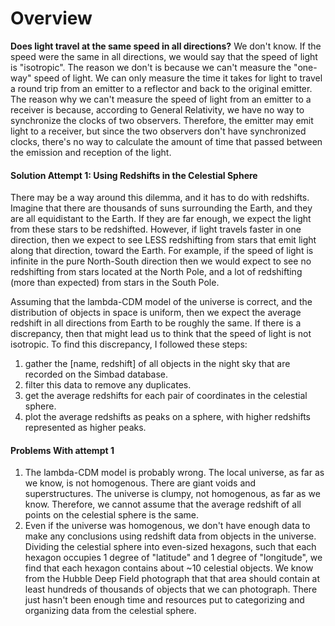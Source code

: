 # Overview 
**Does light travel at the same speed in all directions?** We don't know. If the speed were the same in all directions, we would say that the speed of light is "isotropic". The reason we don't 
is because we can't measure the "one-way" speed of light. We can only measure the time it takes for light to travel a round trip from an emitter to a reflector and back to the original emitter.
The reason why we can't measure the speed of light from an emitter to a receiver is because, according to General Relativity, we have no way to synchronize the clocks of two observers. Therefore,
the emitter may emit light to a receiver, but since the two observers don't have synchronized clocks, there's no way to calculate the amount of time that passed between the emission and reception of the light.

#### Solution Attempt 1: Using Redshifts in the Celestial Sphere
There may be a way around this dilemma, and it has to do with redshifts. Imagine that there are thousands of suns surrounding the Earth, and they are all equidistant to the Earth. If they are far enough,
we expect the light from these stars to be redshifted. However, if light travels faster in one direction, then we expect to see LESS redshifting from stars that emit light along that direction, toward the Earth.
For example, if the speed of light is infinite in the pure North-South direction then we would expect to see no redshifting from stars located at the North Pole, and a lot of redshifting (more than expected) 
from stars in the South Pole. 

Assuming that the lambda-CDM model of the universe is correct, and the distribution of objects in space is uniform, then we expect the average redshift in all directions from Earth to be roughly the same. If there
is a discrepancy, then that might lead us to think that the speed of light is not isotropic. To find this discrepancy, I followed these steps:

1. gather the [name, redshift] of all objects in the night sky that are recorded on the Simbad database.
2. filter this data to remove any duplicates.
3. get the average redshifts for each pair of coordinates in the celestial sphere.
4. plot the average redshifts as peaks on a sphere, with higher redshifts represented as higher peaks.

#### Problems With attempt 1
1. The lambda-CDM model is probably wrong. The local universe, as far as we know, is not homogenous. There are giant voids and superstructures. The universe is clumpy, not homogenous, as far as we know. 
    Therefore, we cannot assume that the average redshift of all points on the celestial sphere is the same.
2. Even if the universe was homogenous, we don't have enough data to make any conclusions using redshift data from objects in the universe. Dividing the celestial sphere into even-sized hexagons, such 
   that each hexagon occupies 1 degree of "latitude" and 1 degree of "longitude", we find that each hexagon contains about ~10 celestial objects. We know from the Hubble Deep Field photograph that that 
   area should contain at least hundreds of thousands of objects that we can photograph. There just hasn't been enough time and resources put to categorizing and organizing data from the celestial sphere. 
